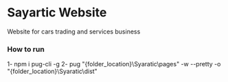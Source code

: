 # Sayartic Website
Website for cars trading and services business

### How to run
1- npm i pug-cli -g
2- pug "{folder_location}\Syaratic\pages" -w --pretty -o "{folder_location}\Syaratic\dist"

